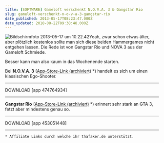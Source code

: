 ```yaml
---
title: [SOFTWARE] Gameloft verschenkt N.O.V.A. 3 & Gangstar Rio
slug: gameloft-verschenkt-n-o-v-a-3-gangstar-rio
date_published: 2013-05-17T08:23:47.000Z
date_updated: 2018-08-22T09:38:48.000Z
---
```


![Bildschirmfoto 2013-05-17 um 10.22.42](//picdump.thafaker.de/2013/05/Bildschirmfoto-2013-05-17-um-10.22.42-100x100.png)Yeah, zwar schon etwas älter, aber plötzlich kostenlos sollte man sich diese beiden Hammergames nicht entgehen lassen. Die Rede ist von Gangstar Rio und NOVA 3 aus der Gameloft Schmiede. 

Besser kann man also kaum in das Wochenende starten.

Bei **N.O.V.A. 3** ([App-Store-Link (archiviert)](http://web.archive.org/web/20120514063851/http://itunes.apple.com:80/de/app/n.o.v.a.-3-near-orbit-vanguard/id474764934?mt=8) *) handelt es sich um einen klassischen Ego-Shooter.

---

DOWNLOAD
[app 474764934]

---

**Gangstar Rio** ([App-Store-Link (archiviert)](http://web.archive.org/web/20120408084956/http://itunes.apple.com/de/app/gangstar-rio-city-of-saints/id453051448?mt=8) *) erinnert sehr stark an GTA 3, fetzt aber mindestens genau so.

---

DOWNLOAD
[app 453051448]

---

`* Affiliate Links durch welche ihr thafaker.de unterstützt.`
